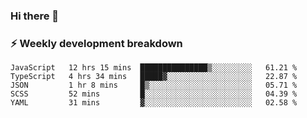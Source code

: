 ### Hi there 👋

### ⚡ Weekly development breakdown
<!--START_SECTION:waka-->
```text
JavaScript   12 hrs 15 mins  ███████████████▒░░░░░░░░░   61.21 % 
TypeScript   4 hrs 34 mins   █████▓░░░░░░░░░░░░░░░░░░░   22.87 % 
JSON         1 hr 8 mins     █▒░░░░░░░░░░░░░░░░░░░░░░░   05.71 % 
SCSS         52 mins         █░░░░░░░░░░░░░░░░░░░░░░░░   04.39 % 
YAML         31 mins         ▓░░░░░░░░░░░░░░░░░░░░░░░░   02.58 % 
```
<!--END_SECTION:waka-->
<!--
**MarceloWis/MarceloWis** is a ✨ _special_ ✨ repository because its `README.md` (this file) appears on your GitHub profile.

Here are some ideas to get you started:

- 🔭 I’m currently working on ...
- 🌱 I’m currently learning ...
- 👯 I’m looking to collaborate on ...
- 🤔 I’m looking for help with ...
- 💬 Ask me about ...
- 📫 How to reach me: ...
- 😄 Pronouns: ...
- ⚡ Fun fact: ...
-->
